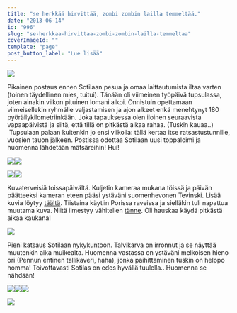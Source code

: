 ```yaml
---
title: "se herkkää hirvittää, zombi zombin lailla temmeltää."
date: "2013-06-14"
id: "996"
slug: "se-herkkaa-hirvittaa-zombi-zombin-lailla-temmeltaa"
coverImageId: ""
template: "page"
post_button_label: "Lue lisää"
---
```


[![](images/2013-06-13-169.png)](http://2.bp.blogspot.com/-xBUBSSb-b5k/Ubsg6v_BiVI/AAAAAAAAGAk/s4XIDj8A32E/s1600/2013-06-13-169.png)

  

Pikainen postaus ennen Sotilaan pesua ja omaa laittautumista iltaa varten (toinen täydellinen mies, tuitui). Tänään oli viimeinen työpäivä tupsulassa, joten ainakin viikon pituinen lomani alkoi. Onnistuin opettamaan viimeisellekin ryhmälle valjastamisen ja ajon alkeet enkä menehtynyt 180 pyöräilykilometriinkään. Joka tapauksessa olen iloinen seuraavista vapaapäivistä ja siitä, että tillä on pitkästä aikaa rahaa. (Tuskin kauaa..)  Tupsulaan palaan kuitenkin jo ensi viikolla: tällä kertaa itse ratsastustunnille, vuosien tauon jälkeen. Postissa odottaa Sotilaan uusi toppaloimi ja huomenna lähdetään mätsäreihin! Hui!

  

[![](images/Luigi+%25281%2529.JPG)](http://3.bp.blogspot.com/-rMpPIUdU8jE/UbsgjhhkQ4I/AAAAAAAAF_w/f56UQDJfQ0A/s1600/Luigi+%25281%2529.JPG)[![](images/Lauma.JPG)](http://1.bp.blogspot.com/-XAbrQmmuT84/UbsgkNYWPOI/AAAAAAAAF_8/1FruAQS7Wic/s1600/Lauma.JPG)

  

[![](images/Onnelan+Casanova+ja+Tevinski.JPG)](http://3.bp.blogspot.com/-h8-J5OqNkUA/UbsgjvVTR0I/AAAAAAAAF_0/zAsvl7FUIHo/s1600/Onnelan+Casanova+ja+Tevinski.JPG)[![](images/Tevinski+%25286%2529.JPG)](http://4.bp.blogspot.com/-lW1STfKlxEg/UbsglkqHK8I/AAAAAAAAGAI/zd-wdGitFqw/s1600/Tevinski+%25286%2529.JPG)

  

Kuvaterveisiä toissapäivältä. Kuljetin kameraa mukana töissä ja päivän päätteeksi kameran eteen pääsi ystäväni suomenhevonen Tevinski. Lisää kuvia löytyy [täältä](http://maisaw.otukset.fi/kuvat/2013/12.6.+Tupsujalat/). Tiistaina käytiin Porissa raveissa ja sielläkin tuli napattua muutama kuva. Niitä ilmestyy vähitellen [tänne](http://maisaw.otukset.fi/kuvat/2013/11.6.+T4+Pori/). Oli hauskaa käydä pitkästä aikaa kaukana!

  

[![](images/IMG_0005.JPG)](http://3.bp.blogspot.com/-sRI5WAwENyY/UbsgvKTIomI/AAAAAAAAGAU/C9enaRnb8cs/s1600/IMG_0005.JPG)

  

Pieni katsaus Sotilaan nykykuntoon. Talvikarva on irronnut ja se näyttää muutenkin aika muikealta. Huomenna vastassa on ystäväni melkoisen hieno ori (Pennun entinen tallikaveri, haha), jonka päihittäminen tuskin on helppo homma! Toivottavasti Sotilas on edes hyvällä tuulella.. Huomenna se nähdään!

  

[![](images/Tevinski+%252836%2529.JPG)](http://1.bp.blogspot.com/-TYQMX7mZ1MA/Ubsg3hUjGfI/AAAAAAAAGAg/dV5fcwFe_Dc/s1600/Tevinski+%252836%2529.JPG)[![](images/Tevinski+%252813%2529.JPG)](http://3.bp.blogspot.com/-yewacGf3ogo/UbsglA_qCJI/AAAAAAAAGAE/qCTJvhiakUE/s1600/Tevinski+%252813%2529.JPG)[![](images/IMG_0074.JPG)](http://2.bp.blogspot.com/-1gTAy90lrdQ/UbsgvNlySLI/AAAAAAAAGAY/WhlKkynuZi4/s1600/IMG_0074.JPG)

  

[![](images/ak.png)](http://4.bp.blogspot.com/-e55FJeCyQ40/Ubsj6M7GcSI/AAAAAAAAGA0/1ib_Ev-9Njs/s1600/ak.png)
